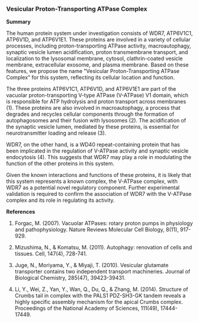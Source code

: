 ### Vesicular Proton-Transporting ATPase Complex

**Summary**

The human protein system under investigation consists of WDR7, ATP6V1C1, ATP6V1D, and ATP6V1E1. These proteins are involved in a variety of cellular processes, including proton-transporting ATPase activity, macroautophagy, synaptic vesicle lumen acidification, proton transmembrane transport, and localization to the lysosomal membrane, cytosol, clathrin-coated vesicle membrane, extracellular exosome, and plasma membrane. Based on these features, we propose the name "Vesicular Proton-Transporting ATPase Complex" for this system, reflecting its cellular location and function.

The three proteins ATP6V1C1, ATP6V1D, and ATP6V1E1 are part of the vacuolar proton-transporting V-type ATPase (V-ATPase) V1 domain, which is responsible for ATP hydrolysis and proton transport across membranes (1). These proteins are also involved in macroautophagy, a process that degrades and recycles cellular components through the formation of autophagosomes and their fusion with lysosomes (2). The acidification of the synaptic vesicle lumen, mediated by these proteins, is essential for neurotransmitter loading and release (3).

WDR7, on the other hand, is a WD40 repeat-containing protein that has been implicated in the regulation of V-ATPase activity and synaptic vesicle endocytosis (4). This suggests that WDR7 may play a role in modulating the function of the other proteins in this system.

Given the known interactions and functions of these proteins, it is likely that this system represents a known complex, the V-ATPase complex, with WDR7 as a potential novel regulatory component. Further experimental validation is required to confirm the association of WDR7 with the V-ATPase complex and its role in regulating its activity.

**References**

1. Forgac, M. (2007). Vacuolar ATPases: rotary proton pumps in physiology and pathophysiology. Nature Reviews Molecular Cell Biology, 8(11), 917-929.

2. Mizushima, N., & Komatsu, M. (2011). Autophagy: renovation of cells and tissues. Cell, 147(4), 728-741.

3. Juge, N., Moriyama, Y., & Miyaji, T. (2010). Vesicular glutamate transporter contains two independent transport machineries. Journal of Biological Chemistry, 285(47), 39423-39431.

4. Li, Y., Wei, Z., Yan, Y., Wan, Q., Du, Q., & Zhang, M. (2014). Structure of Crumbs tail in complex with the PALS1 PDZ-SH3-GK tandem reveals a highly specific assembly mechanism for the apical Crumbs complex. Proceedings of the National Academy of Sciences, 111(49), 17444-17449.